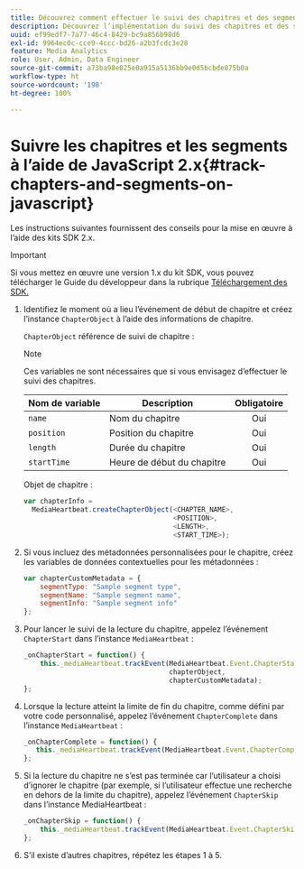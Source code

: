 ```yaml
---
title: Découvrez comment effectuer le suivi des chapitres et des segments à lʼaide de JavaScript 2.x
description: Découvrez l’implémentation du suivi des chapitres et des segments à l’aide du SDK Media dans les applications de navigateur (JS).
uuid: ef99edf7-7a77-46c4-8429-bc9a856b98d6
exl-id: 9964ec0c-cce9-4ccc-bd26-a2b3fcdc3e28
feature: Media Analytics
role: User, Admin, Data Engineer
source-git-commit: a73ba98e025e0a915a5136bb9e0d5bcbde875b0a
workflow-type: ht
source-wordcount: '198'
ht-degree: 100%

---
```


# Suivre les chapitres et les segments à l’aide de JavaScript 2.x{#track-chapters-and-segments-on-javascript}

Les instructions suivantes fournissent des conseils pour la mise en œuvre à l’aide des kits SDK 2.x.

>[!IMPORTANT]
>
> Si vous mettez en œuvre une version 1.x du kit SDK, vous pouvez télécharger le Guide du développeur dans la rubrique [Téléchargement des SDK.](/help/getting-started/download-sdks.md)

1. Identifiez le moment où a lieu l’événement de début de chapitre et créez l’instance `ChapterObject` à l’aide des informations de chapitre.

   `ChapterObject` référence de suivi de chapitre :

   >[!NOTE]
   >
   >Ces variables ne sont nécessaires que si vous envisagez d’effectuer le suivi des chapitres.

   | Nom de variable | Description | Obligatoire |
   | --- | --- | :---: |
   | `name` | Nom du chapitre | Oui |
   | `position` | Position du chapitre | Oui |
   | `length` | Durée du chapitre | Oui |
   | `startTime` | Heure de début du chapitre | Oui |

   Objet de chapitre :

   ```js
   var chapterInfo =  
     MediaHeartbeat.createChapterObject(<CHAPTER_NAME>,  
                                        <POSITION>,  
                                        <LENGTH>,  
                                        <START_TIME>);
   ```

1. Si vous incluez des métadonnées personnalisées pour le chapitre, créez les variables de données contextuelles pour les métadonnées :

   ```js
   var chapterCustomMetadata = {
       segmentType: "Sample segment type",  
       segmentName: "Sample segment name",  
       segmentInfo: "Sample segment info"
   };
   ```

1. Pour lancer le suivi de la lecture du chapitre, appelez l’événement `ChapterStart` dans l’instance `MediaHeartbeat` :

   ```js
   _onChapterStart = function() {
       this._mediaHeartbeat.trackEvent(MediaHeartbeat.Event.ChapterStart,  
                                       chapterObject,  
                                       chapterCustomMetadata);
   };
   ```

1. Lorsque la lecture atteint la limite de fin du chapitre, comme défini par votre code personnalisé, appelez l’événement `ChapterComplete` dans l’instance `MediaHeartbeat` :

   ```js
   _onChapterComplete = function() {
      this._mediaHeartbeat.trackEvent(MediaHeartbeat.Event.ChapterComplete);
   };
   ```

1. Si la lecture du chapitre ne s’est pas terminée car l’utilisateur a choisi d’ignorer le chapitre (par exemple, si l’utilisateur effectue une recherche en dehors de la limite du chapitre), appelez l’événement `ChapterSkip` dans l’instance MediaHeartbeat :

   ```js
   _onChapterSkip = function() {
       this._mediaHeartbeat.trackEvent(MediaHeartbeat.Event.ChapterSkip);
   };
   ```

1. S’il existe d’autres chapitres, répétez les étapes 1 à 5.
